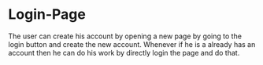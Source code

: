 # Login-Page
 The user can create his account by opening a new page by going to the login button and create the new  account. Whenever if he is a already has an account then he can do his work by directly login the page and do  that.  
